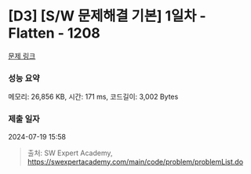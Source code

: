 # [D3] [S/W 문제해결 기본] 1일차 - Flatten - 1208 

[문제 링크](https://swexpertacademy.com/main/code/problem/problemDetail.do?contestProbId=AV139KOaABgCFAYh) 

### 성능 요약

메모리: 26,856 KB, 시간: 171 ms, 코드길이: 3,002 Bytes

### 제출 일자

2024-07-19 15:58



> 출처: SW Expert Academy, https://swexpertacademy.com/main/code/problem/problemList.do